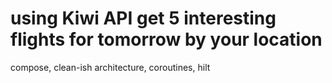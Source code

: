 using Kiwi API get 5 interesting flights for tomorrow by your location
========================================
compose, clean-ish architecture, coroutines, hilt

